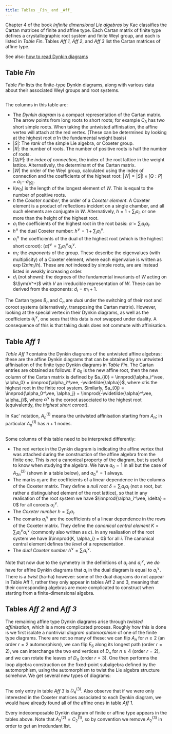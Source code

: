 ```yaml
---
title: Tables _Fin_ and _Aff_
---
```


<script type="module">
    import Fin from './_Fin.svelte'
    import Aff1 from './_Aff1.svelte'
    import Aff23 from './_Aff23.svelte'

    new Fin({target: document.getElementById('Fin')})
    new Aff1({target: document.getElementById('Aff1')})
    new Aff23({target: document.getElementById('Aff23')})
</script>

<style>
    /** Add scrollbars for phones, remove them for larger displays. */
    figure { overflow: auto; }
    @media screen and (min-width: 1024px) {
        figure { overflow: inherit; }
    }
</style>

Chapter 4 of the book _Infinite dimensional Lie algebras_ by Kac classifies the Cartan matrices of finite and affine type. Each Cartan matrix of finite type defines a crystallographic root system and finite Weyl group, and each is listed in _Table Fin_. Tables _Aff 1_, _Aff 2_, and _Aff 3_ list the Cartan matrices of affine type.

See also: [how to read Dynkin diagrams](cartan_matrices.html)


## Table _Fin_

Table _Fin_ lists the finite-type Dynkin diagrams, along with various data about their associated Weyl groups and root systems.

<figure id="Fin"></figure>

The columns in this table are:

- The *Dynkin diagram* is a compact representation of the Cartan matrix. The arrow points from long roots to short roots; for example $C_3$ has two short simple roots. When taking the untwisted affinisation, the affine vertex will attach at the red vertex. (These can be determined by looking at the highest root $\widetilde{\alpha}$ in the fundamental weight basis)
- $|S|$: The *rank* of the simple Lie algebra, or Coxeter group.
- $|R|$: the number of roots. The number of positive roots is half the number of roots.
- $|Q/P|$: the *index of connection*, the index of the root lattice in the weight lattice. Alternatively, the determinant of the Cartan matrix.
- $|W|$ the order of the Weyl group, calculated using the index of connection and the coefficients of the highest root: $|W| = |S|! \times [Q : P] \times a_1 \cdots a_{|S|}$.
- $l(w_0)$ is the length of the longest element of $W$. This is equal to the number of positive roots.
- $h$ the *Coxeter number*, the order of a _Coxeter element_. A Coxeter element is a product of reflections incident on a single chamber, and all such elements are conjugate in $W$. Alternatively, $h = 1 + \sum_i a_i$, or one more than the height of the highest root.
- $a_i$ the coefficients of the highest root in the root basis: $\tilde{\alpha} = \sum_{i} a_i \alpha_i$.
- $h^\vee$ the dual Coxeter number: $h^\vee = 1 + \sum_i a_i^\vee$.
- $a_i^\vee$ the coefficients of the dual of the highest root (which is the highest short coroot): $(\tilde{\alpha})^\vee = \sum_i a_i^\vee \alpha_i^\vee$.
- $m_i$: the _exponents_ of the group. These describe the eigenvalues (with multiplicity) of a Coxeter element, where each eigenvalue is written as $\exp\left(2 \pi i m_i / h\right)$. These are *not* indexed by simple roots, are are instead listed in weakly increasing order.
- $d_i$ (not shown): the degrees of the fundamental invariants of $W$ acting on $\Sym(V^*)$ with $V$ an irreducible representation of $W$. These can be derived from the exponents: $d_i = m_i + 1$.

The Cartan types $B_n$ and $C_n$ are *dual* under the switching of their root and coroot systems (alternatively, transposing the Cartan matrix).
However, looking at the special vertex in their Dynkin diagrams, as well as the coefficients $a_i^\vee$, one sees that this data is *not* swapped under duality.
A consequence of this is that taking duals does not commute with affinisation.


## Table _Aff 1_

_Table Aff 1_ contains the Dynkin diagrams of the untwisted affine algebras: these are the affine Dynkin diagrams that can be obtained by an untwisted affinisation of the finite type Dynkin diagrams in _Table Fin_. The Cartan entries are obtained as follows: if $\alpha_0$ is the new affine root, then the new column of the Cartan matrix is defined by $a_{i0} = \innprod{\alpha_i^\vee, \alpha_0} = \innprod{\alpha_i^\vee, -\widetilde{\alpha}}$, where $\widetilde{\alpha}$ is the highest root in the finite root system. Similarly, $a_{0j} = \innprod{\alpha_0^\vee, \alpha_j} = \innprod{-\widetilde{\alpha}^\vee, \alpha_j}$, where $\widetilde{\alpha}^\vee$ is the coroot associated to the highest root (equivalently, the _highest short coroot_).

In Kac' notation, $A_{n}^{(1)}$ means the untwisted affinisation starting from $A_n$; in particular $A_{n}^{(1)}$ has $n + 1$ nodes.

<figure id="Aff1"></figure>

Some columns of this table need to be interpreted differently:

- The red vertex in the Dynkin diagram is indicating the affine vertex that was attached during the construction of the affine algebra from the finite one. This is _not_ a canonical property of the diagram, but is useful to know when studying the algebra. We have $a_0 = 1$ in all but the case of $A_{2n}^{(2)}$ (shown in a table below), and $a_0^\vee = 1$ always.
- The marks $a_i$ are the coefficients of a linear dependence in the columns of the Coxeter matrix. They define a _null root_ $\delta = \sum_i a_i \alpha_i$ (not a root, but rather a distinguished element of the root lattice), so that in any realisation of the root system we have $\innprod{\alpha_i^\vee, \delta} = 0$ for all coroots $\alpha_i^\vee$.
- The _Coxeter number_ $h = \sum_i a_i$.
- The comarks $a_i^\vee$ are the coefficients of a linear dependence in the rows of the Coxeter matrix. They define the _canonical central element_ $K = \sum_i a_i^\vee \alpha_i^\vee$ (commonly also written as $c$). In any realisation of the root system we have $\innprod{K, \alpha_i} = 0$ for all $i$. The canonical central element defines the _level_ of a representation.
- The _dual Coxeter number_ $h^\vee = \sum_i a_i^\vee$.

Note that now due to the symmetry in the definitions of $a_i$ and $a_i^\vee$, we _do_ have for affine Dynkin diagrams that $a_i$ in the dual diagram is equal to $a_i^\vee$. There is a _twist_ (ha-ha) however: some of the dual diagrams do not appear in Table Aff 1, rather they only appear in tables Aff 2 and 3, meaning that their corresponding algebras are more complicated to construct when starting from a finite-dimensional algebra.

## Tables _Aff 2_ and _Aff 3_

The remaining affine type Dynkin diagrams arise through _twisted affinisation_, which is a more complicated process. Roughly how this is done is we first isolate a nontrivial _diagram automorphism_ of one of the finite type diagrams. There are not so many of these: we can flip $A_n$ for $n \geq 2$ (an order $r = 2$ automorphism), we can flip $E_6$ along its longest path (order $r = 2$), we can interchange the two end vertices of $D_n$ for $n \geq 4$ (order $r = 2$), and we can rotate the leaves of $D_4$ (order $r = 3$). One then performs the loop algebra construction on the fixed-point subalgebra defined by the automorphism, using the automorphism to twist the Lie algebra structure somehow. We get several new types of diagrams:

<figure id="Aff23"></figure>

The only entry in table _Aff 3_ is $D_4^{(3)}$. Also observe that if we were only interested in the Coxeter matrices associated to each Dynkin diagram, we would have already found all of the affine ones in table _Aff 1_.

Every indecomposable Dynkin diagram of finite or affine type appears in the tables above. Note that $A_3^{(2)} = C_2^{(1)}$, so by convention we remove $A_2^{(3)}$ in order to get an irredundant list.
